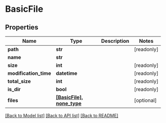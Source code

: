 # BasicFile


## Properties

Name | Type | Description | Notes
------------ | ------------- | ------------- | -------------
**path** | **str** |  | [readonly] 
**name** | **str** |  | 
**size** | **int** |  | [readonly] 
**modification_time** | **datetime** |  | [readonly] 
**total_size** | **int** |  | [readonly] 
**is_dir** | **bool** |  | [readonly] 
**files** | [**[BasicFile], none_type**](BasicFile.md) |  | [optional] 

[[Back to Model list]](../#documentation-for-models) [[Back to API list]](../#documentation-for-api-endpoints) [[Back to README]](../)



